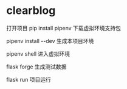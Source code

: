 # clearblog

打开项目
pip install pipenv 下载虚拟环境支持包


pipenv install --dev  生成本项目环境


pipenv shell  进入虚拟环境


flask forge  生成测试数据


flask run 项目运行
